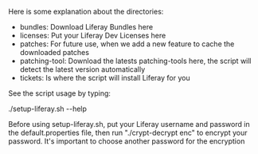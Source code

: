 Here is some explanation about the directories:

- bundles: Download Liferay Bundles here
- licenses: Put your Liferay Dev Licenses here
- patches: For future use, when we add a new feature to cache the downloaded patches
- patching-tool: Download the latests patching-tools here, the script will detect the latest version automatically
- tickets: Is where the script will install Liferay for you

See the script usage by typing:

./setup-liferay.sh --help

Before using setup-liferay.sh, put your Liferay username and password in the default.properties file, then
run "./crypt-decrypt enc" to encrypt your password. It's important to choose another password for the encryption

